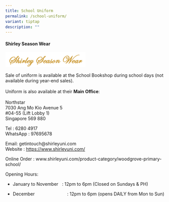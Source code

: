 ```yaml
---
title: School Uniform
permalink: /school-uniform/
variant: tiptap
description: ""
---
```

<h4><strong>Shirley Season Wear</strong></h4>
<p></p><a class="isomer-image-wrapper" href="https://www.shirleyuni.com"><img style="width: 50%;" height="auto" width="100%" alt="" src="/images/Screenshot_2024_09_23_115823.png"></a>
<p></p>
<p>Sale of uniform is available at the School Bookshop during school days
(not available during year-end sales).
<br>
<br>Uniform is also available at their <strong>Main Office</strong>:
<br>
<br>Northstar
<br>7030 Ang Mo Kio Avenue 5
<br>#04-55 (Lift Lobby 1)
<br>Singapore 569 880</p>
<p>Tel : 6280 4917
<br>WhatsApp : 97695678</p>
<p>Email: <a rel="noopener noreferrer nofollow" target="_blank">getintouch@shirleyuni.com</a>
<br>Website : <a href="https://www.shirleyuni.com/" rel="noopener nofollow" target="_blank">https://www.shirleyuni.com/</a>
</p>
<p>Online Order : <a rel="noopener noreferrer nofollow" target="_blank">www.shirleyuni.com/product-category/woodgrove-primary-school/</a>
</p>
<p>Opening Hours:</p>
<ul data-tight="true" class="tight">
<li>
<p>January to November&nbsp;&nbsp; : 12pm to 6pm (Closed on Sundays &amp;
PH)</p>
</li>
<li>
<p>December &nbsp;&nbsp;&nbsp;&nbsp;&nbsp;&nbsp;&nbsp;&nbsp;&nbsp;&nbsp;&nbsp;&nbsp;&nbsp;&nbsp;&nbsp;&nbsp;&nbsp;&nbsp;&nbsp;&nbsp;&nbsp;&nbsp;&nbsp;&nbsp;
: 12pm to 6pm (opens DAILY from Mon to Sun)</p>
</li>
</ul>
<p></p>